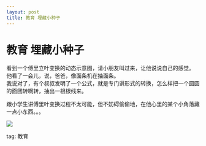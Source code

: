 ```yaml
---
layout: post
title: 教育 埋藏小种子
---
```


# 教育 埋藏小种子

看到一个傅里立叶变换的动态示意图，请小朋友叫过来，让他说说自己的感觉。
他看了一会儿，说，爸爸，像面条机在抽面条。  
我说对了，有个叔叔发明了一个公式，就是专门讲形式的转换，怎么样把一个圆圆的面团转啊转，抽出一根根线来。
 
跟小学生讲傅里叶变换过程不太可能，但不妨碍偷偷地，在他心里的某个小角落藏一点小东西。。。

<img src="{{site.url}}/img/edu001.gif">



<br>

tag: 教育

<br>

